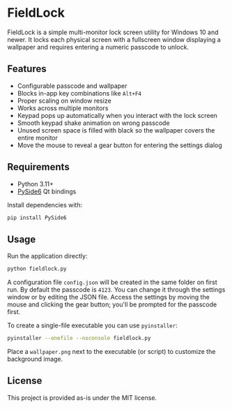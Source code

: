 # FieldLock

FieldLock is a simple multi-monitor lock screen utility for Windows 10 and newer.
It locks each physical screen with a fullscreen window displaying a wallpaper and
requires entering a numeric passcode to unlock.

## Features

- Configurable passcode and wallpaper
- Blocks in-app key combinations like `Alt+F4`
- Proper scaling on window resize
- Works across multiple monitors
- Keypad pops up automatically when you interact with the lock screen
- Smooth keypad shake animation on wrong passcode
- Unused screen space is filled with black so the wallpaper covers the entire monitor
- Move the mouse to reveal a gear button for entering the settings dialog

## Requirements

- Python 3.11+
- [PySide6](https://pypi.org/project/PySide6/) Qt bindings

Install dependencies with:

```bash
pip install PySide6
```

## Usage

Run the application directly:

```bash
python fieldlock.py
```

A configuration file `config.json` will be created in the same folder on first
run. By default the passcode is `4123`. You can change it through the settings
window or by editing the JSON file. Access the settings by moving the mouse and
clicking the gear button; you'll be prompted for the passcode first.

To create a single-file executable you can use `pyinstaller`:

```bash
pyinstaller --onefile --noconsole fieldlock.py
```

Place a `wallpaper.png` next to the executable (or script) to customize the
background image.

## License

This project is provided as-is under the MIT license.
